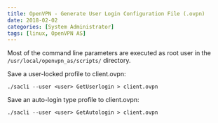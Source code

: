 ```yaml
---
title: OpenVPN - Generate User Login Configuration File (.ovpn)
date: 2018-02-02
categories: [System Administrator]
tags: [linux, OpenVPN AS]
---
```


Most of the command line parameters are executed as root user in the `/usr/local/openvpn_as/scripts/` directory.

Save a user-locked profile to client.ovpn:

`./sacli --user <user> GetUserlogin > client.ovpn`

Save an auto-login type profile to client.ovpn:

`./sacli --user <user> GetAutologin > client.ovpn`